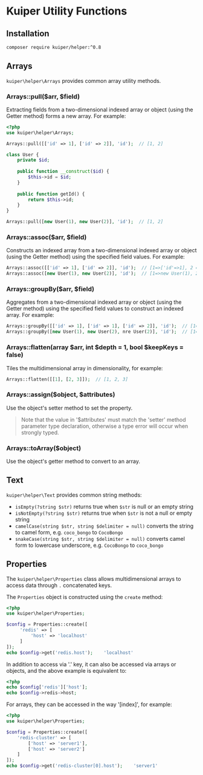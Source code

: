# Kuiper Utility Functions

## Installation 

```bash
composer require kuiper/helper:^0.8
```

## Arrays

`kuiper\helper\Arrays` provides common array utility methods.

### Arrays::pull($arr, $field)
Extracting fields from a two-dimensional indexed array or object (using the Getter method) forms a new array. For example:

```php
<?php
use kuiper\helper\Arrays;

Arrays::pull([['id' => 1], ['id' => 2]], 'id');  // [1, 2]

class User {
    private $id;
    
    public function __construct($id) {
        $this->id = $id;
    }
    
    public function getId() {
        return $this->id;
    }
}

Arrays::pull([new User(1), new User(2)], 'id');  // [1, 2]
```

### Arrays::assoc($arr, $field)

Constructs an indexed array from a two-dimensional indexed array or object (using the Getter method) using the specified field values. For example:

```php
Arrays::assoc([['id' => 1], ['id' => 2]], 'id');  // [1=>['id'=>1], 2 => ['id' => 2]]
Arrays::assoc([new User(1), new User(2)], 'id');  // [1=>new User(1), 2 => new User(2)]
```

### Arrays::groupBy($arr, $field)

Aggregates from a two-dimensional indexed array or object (using the Getter method) using the specified field values to construct an indexed array. For example:

```php
Arrays::groupBy([['id' => 1], ['id' => 1], ['id' => 2]], 'id');  // [1=>[['id'=>1],['id' => 1]], 2 => [['id' => 2]]]
Arrays::groupBy([new User(1), new User(2), nre User(2)], 'id');  // [1=>[new User(1)], 2 => [new User(2), new User(2)]]
```

### Arrays::flatten(array $arr, int $depth = 1, bool $keepKeys = false)

Tiles the multidimensional array in dimensionality, for example:

```php
Arrays::flatten([[1], [2, 3]]);  // [1, 2, 3]
```

### Arrays::assign($object, $attributes)

Use the object's setter method to set the property.

> Note that the value in '$attributes' must match the 'setter' method parameter type declaration, otherwise a type error will occur when strongly typed. 

### Arrays::toArray($object)

Use the object's getter method to convert to an array.

## Text


`kuiper\helper\Text` provides common string methods:

- `isEmpty(?string $str)` returns true when `$str` is null or an empty string
- `isNotEmpty(?string $str)` returns true when `$str` is not a null or empty string
- `camelCase(string $str, string $delimiter = null)` converts the string to camel form, e.g. `coco_bongo` to `CocoBongo`
- `snakeCase(string $str, string $delimiter = null)` converts camel form to lowercase underscore, e.g. `CocoBongo` to `coco_bongo`

## Properties

The `kuiper\helper\Properties` class allows multidimensional arrays to access data through `.` concatenated keys.

The `Properties` object is constructed using the `create` method:

```php
<?php
use kuiper\helper\Properties;

$config = Properties::create([
     'redis' => [
         'host' => 'localhost'
     ]
]);
echo $config->get('redis.host');    'localhost'
```

In addition to access via '.' key, it can also be accessed via arrays or objects, and the above example is equivalent to:

```php
<?php
echo $config['redis']['host'];
echo $config->redis->host;
```

For arrays, they can be accessed in the way '[index]', for example:

```php
<?php
use kuiper\helper\Properties;

$config = Properties::create([
    'redis-cluster' => [
        ['host' => 'server1'],
        ['host' => 'server2']
    ]
]);
echo $config->get('redis-cluster[0].host');    'server1'
```

